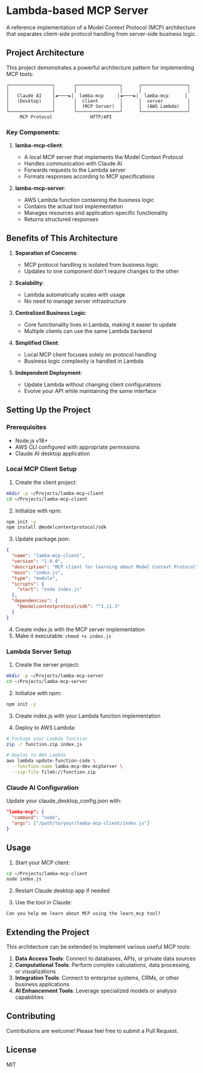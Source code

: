 # Lambda-based MCP Server

A reference implementation of a Model Context Protocol (MCP) architecture that separates client-side protocol handling from server-side business logic.

## Project Architecture

This project demonstrates a powerful architecture pattern for implementing MCP tools:

```
┌────────────────┐       ┌────────────────┐      ┌─────────────────┐
│                │       │                │      │                 │
│   Claude AI    │◄────►│  lamba-mcp     │◄────►│  lamba-mcp      │
│   (Desktop)    │       │  client        │      │  server         │
│                │       │  (MCP Server)  │      │  (AWS Lambda)   │
└────────────────┘       └────────────────┘      └─────────────────┘
     MCP Protocol              HTTP/API
```

### Key Components:

1. **lamba-mcp-client**: 
   - A local MCP server that implements the Model Context Protocol
   - Handles communication with Claude AI
   - Forwards requests to the Lambda server
   - Formats responses according to MCP specifications

2. **lamba-mcp-server**:
   - AWS Lambda function containing the business logic
   - Contains the actual tool implementation
   - Manages resources and application-specific functionality
   - Returns structured responses

## Benefits of This Architecture

1. **Separation of Concerns**:
   - MCP protocol handling is isolated from business logic
   - Updates to one component don't require changes to the other

2. **Scalability**:
   - Lambda automatically scales with usage
   - No need to manage server infrastructure

3. **Centralized Business Logic**:
   - Core functionality lives in Lambda, making it easier to update
   - Multiple clients can use the same Lambda backend

4. **Simplified Client**:
   - Local MCP client focuses solely on protocol handling
   - Business logic complexity is handled in Lambda

5. **Independent Deployment**:
   - Update Lambda without changing client configurations
   - Evolve your API while maintaining the same interface

## Setting Up the Project

### Prerequisites

- Node.js v18+
- AWS CLI configured with appropriate permissions
- Claude AI desktop application

### Local MCP Client Setup

1. Create the client project:
```bash
mkdir -p ~/Projects/lamba-mcp-client
cd ~/Projects/lamba-mcp-client
```

2. Initialize with npm:
```bash
npm init -y
npm install @modelcontextprotocol/sdk
```

3. Update package.json:
```json
{
  "name": "lamba-mcp-client",
  "version": "1.0.0",
  "description": "MCP client for learning about Model Context Protocol",
  "main": "index.js",
  "type": "module",
  "scripts": {
    "start": "node index.js"
  },
  "dependencies": {
    "@modelcontextprotocol/sdk": "^1.11.3"
  }
}
```

4. Create index.js with the MCP server implementation
5. Make it executable: `chmod +x index.js`

### Lambda Server Setup

1. Create the server project:
```bash
mkdir -p ~/Projects/lamba-mcp-server
cd ~/Projects/lamba-mcp-server
```

2. Initialize with npm:
```bash
npm init -y
```

3. Create index.js with your Lambda function implementation

4. Deploy to AWS Lambda:
```bash
# Package your Lambda function
zip -r function.zip index.js

# Deploy to AWS Lambda
aws lambda update-function-code \
  --function-name lamba-mcp-dev-mcpServer \
  --zip-file fileb://function.zip
```

### Claude AI Configuration

Update your claude_desktop_config.json with:

```json
"lamba-mcp": {
  "command": "node",
  "args": ["/path/to/your/lamba-mcp-client/index.js"]
}
```

## Usage

1. Start your MCP client:
```bash
cd ~/Projects/lamba-mcp-client
node index.js
```

2. Restart Claude desktop app if needed

3. Use the tool in Claude:
```
Can you help me learn about MCP using the learn_mcp tool?
```

## Extending the Project

This architecture can be extended to implement various useful MCP tools:

1. **Data Access Tools**: Connect to databases, APIs, or private data sources
2. **Computational Tools**: Perform complex calculations, data processing, or visualizations
3. **Integration Tools**: Connect to enterprise systems, CRMs, or other business applications
4. **AI Enhancement Tools**: Leverage specialized models or analysis capabilities

## Contributing

Contributions are welcome! Please feel free to submit a Pull Request.

## License

MIT
